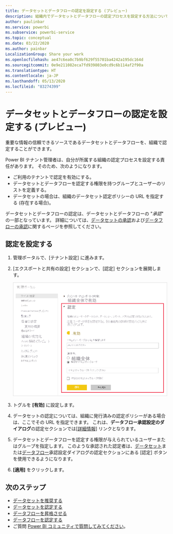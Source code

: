 ```yaml
---
title: データセットとデータフローの認定を設定する (プレビュー)
description: 組織内でデータセットとデータフローの認定プロセスを設定する方法について説明します。
author: paulinbar
ms.service: powerbi
ms.subservice: powerbi-service
ms.topic: conceptual
ms.date: 03/22/2020
ms.author: painbar
LocalizationGroup: Share your work
ms.openlocfilehash: ae47c6ea0c7b9bf629f55701ba4242a195dc164d
ms.sourcegitcommit: 0e9e211082eca7fd939803e0cd9c6b114af2f90a
ms.translationtype: HT
ms.contentlocale: ja-JP
ms.lasthandoff: 05/13/2020
ms.locfileid: "83274399"
---
```

# <a name="set-up-dataset-and-dataflow-certification-preview"></a>データセットとデータフローの認定を設定する (プレビュー)

重要な情報の信頼できるソースであるデータセットとデータフローを、組織で認定することができます。

Power BI テナント管理者は、自分が所属する組織の認定プロセスを設定する責任があります。 そのため、次のようになります。
* ご利用のテナントで認定を有効にする。
* データセットとデータフローを認定する権限を持つグループとユーザーのリストを定義する。
* データセットの場合は、組織のデータセット認定ポリシーの URL を指定する (存在する場合)。

データセットとデータフローの認定は、データセットとデータフローの "*承認*" の一部となっています。 詳細については、[データセットの承認](../connect-data/service-datasets-promote.md)および[データフローの承認](../transform-model/service-dataflows-promote-certify.md)に関するページを参照してください。


## <a name="set-up-certification"></a>認定を設定する

1. 管理ポータルで、[テナント設定] に進みます。
1. [エクスポートと共有の設定] セクションで、[認定] セクションを展開します。

   ![データセットとデータフローの認定を設定する](media/service-admin-setup-certification/service-admin-certification-setup-dialog.png)

1. トグルを **[有効]** に設定します。
1. データセットの認定については、組織に発行済みの認定ポリシーがある場合は、ここでその URL を指定できます。 これは、**データフロー承認設定のダイアログ**の認定セクションでは[[詳細情報]](../connect-data/service-datasets-promote.md#request-dataset-certification) リンクとなります。 
1. データセットとデータフローを認定する権限が与えられているユーザーまたはグループを指定します。 このような承認された認定者は、[データセット](../connect-data/service-datasets-promote.md#request-dataset-certification)または[データフロー](../transform-model/service-dataflows-promote-certify.md#certify-a-dataflow)承認設定ダイアログの認定セクションにある [認定] ボタンを使用できるようになります。
1. **[適用]** をクリックします。

## <a name="next-steps"></a>次のステップ
* [データセットを推奨する](../connect-data/service-datasets-promote.md)
* [データセットを認定する](../connect-data/service-datasets-certify.md)
* [データフローを昇格させる](../transform-model/service-dataflows-promote-certify.md#promote-a-dataflow)
* [データフローを認定する](../transform-model/service-dataflows-promote-certify.md#certify-a-dataflow)
* ご質問 [Power BI コミュニティで質問してみてください](https://community.powerbi.com/)。
